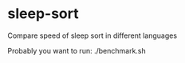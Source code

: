 # sleep-sort
Compare speed of sleep sort in different languages

Probably you want to run:
./benchmark.sh
